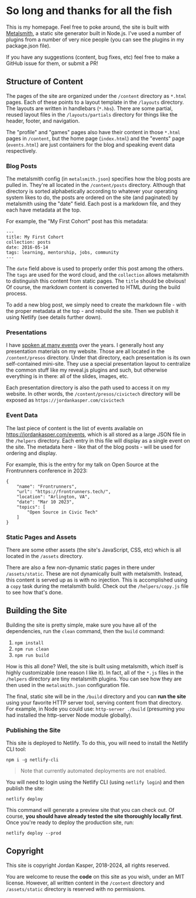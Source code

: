 # So long and thanks for all the fish

This is my homepage. Feel free to poke around, the site is built with [Metalsmith](https://metalsmith.io), a static site generator built in Node.js. I've used a number of plugins from a number of very nice people (you can see the plugins in my package.json file).

If you have any suggestions (content, bug fixes, etc) feel free to make a GitHub issue for them, or submit a PR!

## Structure of Content

The pages of the site are organized under the `/content` directory as `*.html` pages. Each of these points to a layout template in the `/layouts` directory. The layouts are written in handlebars (`*.hbs`). There are some partial, reused layout files in the `/layouts/partials` directory for things like the header, footer, and navigation.

The "profile" and "games" pages also have their content in those `*.html` pages in `/content`, but the home page (`index.html`) and the "events" page (`events.html`) are just containers for the blog and speaking event data respectively.

### Blog Posts

The metalsmith config (in `metalsmith.json`) specifies how the blog posts are pulled in. They're all located in the `/content/posts` directory. Although that directory is sorted alphabetically according to whatever your operating system likes to do, the posts are ordered on the site (and paginated) by metalsmith using the "date" field. Each post is a markdown file, and they each have metadata at the top.

For example, the "My First Cohort" post has this metadata:

```
---
title: My First Cohort
collection: posts
date: 2016-05-14
tags: learning, mentorship, jobs, community
---
```

The `date` field above is used to properly order this post among the others. The `tags` are used for the word cloud, and the `collection` allows metalsmith to distinguish this content from static pages. The `title` should be obvious! Of course, the markdown content is converted to HTML during the build process.

To add a new blog post, we simply need to create the markdown file - with the proper metadata at the top - and rebuild the site. Then we publish it using Netlify (see details further down).

### Presentations

I have [spoken at many events](https://jordankasper.com/events) over the years. I generally host any presentation materials on my website. Those are all located in the `/content/presos` directory. Under that directory, each presentation is its own self-contained mini-site. They use a special presentation layout to centralize the common stuff like my reveal.js plugins and such, but otherwise everything is in there: all of the slides, images, etc.

Each presentation directory is also the path used to access it on my website. In other words, the `/content/presos/civictech` directory will be exposed as `https://jordankasper.com/civictech`

### Event Data

The last piece of content is the list of events available on https://jordankasper.com/events, which is all stored as a large JSON file in the `/helpers` directory. Each entry in this file will display as a single event on the site. The metadata here - like that of the blog posts - will be used for ordering and display.

For example, this is the entry for my talk on Open Source at the Frontrunners conference in 2023:

```
{
    "name": "Frontrunners",
    "url": "https://frontrunners.tech/",
    "location": "Arlington, VA",
    "date": "Mar 10 2023",
    "topics": [
        "Open Source in Civic Tech"
    ]
}
```

### Static Pages and Assets

There are some other assets (the site's JavaScript, CSS, etc) which is all located in the `/assets` directory.

There are also a few non-dynamic static pages in there under `/assets/static`. These are not dynamically built with metalsmith. Instead, this content is served up as is with no injection. This is accomplished using a `copy` task during the metalsmith build. Check out the `/helpers/copy.js` file to see how that's done.


## Building the Site

Building the site is pretty simple, make sure you have all of the dependencies, run the `clean` command, then the `build` command:

1. `npm install`
2. `npm run clean`
3. `npm run build`

How is this all done? Well, the site is built using metalsmith, which itself is highly customizable (one reason I like it). In fact, all of the `*.js` files in the `/helpers` directory are tiny metalsmith plugins. You can see how they are then used in the `metalsmith.json` configuration file.

The final, static site will be in the `/build` directory and you can **run the site** using your favorite HTTP server tool, serving content from that directory. For example, in Node you could use: `http-server ./build` (presuming you had installed the http-server Node module globally).

### Publishing the Site

This site is deployed to Netlify. To do this, you will need to install the Netlify CLI tool:

`npm i -g netlify-cli`

> Note that currently automated deployments are not enabled.

You will need to login using the Netlify CLI (using `netlify login`) and then publish the site:

`netlify deploy`

This command will generate a preview site that you can check out. Of course, **you should have already tested the site thoroughly locally first**. Once you're ready to deploy the production site, run:

`netlify deploy --prod`

## Copyright

This site is copyright Jordan Kasper, 2018-2024, all rights reserved.

You are welcome to reuse the **code** on this site as you wish, under an MIT license. However, all written content in the `/content` directory and `/assets/static` directory is reserved with no permissions.
